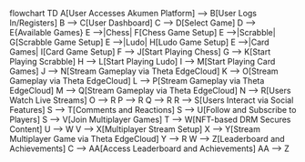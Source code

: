 flowchart TD
    A[User Accesses Akumen Platform] --> B[User Logs In/Registers]
    B --> C[User Dashboard]
    C --> D[Select Game]
    D --> E{Available Games}
    E -->|Chess| F[Chess Game Setup]
    E -->|Scrabble| G[Scrabble Game Setup]
    E -->|Ludo| H[Ludo Game Setup]
    E -->|Card Games| I[Card Game Setup]
    F --> J[Start Playing Chess]
    G --> K[Start Playing Scrabble]
    H --> L[Start Playing Ludo]
    I --> M[Start Playing Card Games]
    J --> N[Stream Gameplay via Theta EdgeCloud]
    K --> O[Stream Gameplay via Theta EdgeCloud]
    L --> P[Stream Gameplay via Theta EdgeCloud]
    M --> Q[Stream Gameplay via Theta EdgeCloud]
    N --> R[Users Watch Live Streams]
    O --> R
    P --> R
    Q --> R
    R --> S[Users Interact via Social Features]
    S --> T[Comments and Reactions]
    S --> U[Follow and Subscribe to Players]
    S --> V[Join Multiplayer Games]
    T --> W[NFT-based DRM Secures Content]
    U --> W
    V --> X[Multiplayer Stream Setup]
    X --> Y[Stream Multiplayer Game via Theta EdgeCloud]
    Y --> R
    W --> Z[Leaderboard and Achievements]
    C --> AA[Access Leaderboard and Achievements]
    AA --> Z
